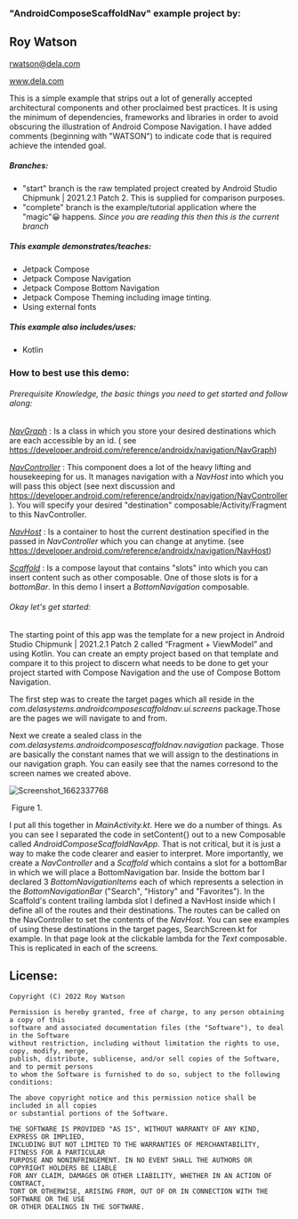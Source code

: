 ### "AndroidComposeScaffoldNav" example project by:

##       Roy Watson

rwatson@dela.com

www.dela.com

This is a simple example that strips out a lot of generally accepted architectural components and other proclaimed best practices. It is using the minimum of dependencies, frameworks and libraries in order to avoid obscuring the illustration of Android Compose Navigation. I have added comments (beginning with "WATSON") to indicate code that is required achieve the intended goal.

##### Branches:

- "start" branch is the raw templated project created by Android Studio Chipmunk | 2021.2.1 Patch 2. This is supplied for comparison purposes.
- "complete" branch is the example/tutorial application where the "magic"😀 happens. *Since you are reading this then this is the current branch*

##### This example demonstrates/teaches:

- Jetpack Compose
- Jetpack Compose Navigation
- Jetpack Compose Bottom Navigation
- Jetpack Compose Theming including image tinting.
- Using external fonts

##### This example also includes/uses:

- Kotlin

### How to best use this demo:

###### Prerequisite Knowledge, the basic things you need to get started and follow along:

*<u>NavGraph</u>* : Is a class in which you store your desired destinations which are each accessible by an id. ( see https://developer.android.com/reference/androidx/navigation/NavGraph)

<u>*NavController*</u> : This component does a lot of the heavy lifting and housekeeping for us. It manages navigation with a *NavHost* into which you will pass this object (see next discussion and https://developer.android.com/reference/androidx/navigation/NavController). You will specify your desired "destination" composable/Activity/Fragment to this NavController. 

*<u>NavHost</u>* : Is a container to host the current destination specified in the passed in *NavController* which you can change at anytime. (see https://developer.android.com/reference/androidx/navigation/NavHost)

*<u>Scaffold</u>* : Is a compose layout that contains "slots" into which you can insert content such as other composable. One of those slots is for a *bottomBar*. In this demo I insert a *BottomNavigation* composable.

###### Okay let's get started:

The starting point of this app was the template for a new project in Android Studio Chipmunk | 2021.2.1 Patch 2 called “Fragment + ViewModel” and using Kotlin. You can create an empty project based on that template and compare it to this project to discern what needs to be done to get your project started with Compose Navigation and the use of Compose Bottom Navigation. 

The first step was to create the target pages which all reside in the *com.delasystems.androidcomposescaffoldnav.ui.screens* package.Those are the pages we will navigate to and from. 

Next we create a sealed class in the *com.delasystems.androidcomposescaffoldnav.navigation* package. Those are basically the constant names that we will assign to the destinations in our navigation graph. You can easily see that the names corresond to the screen names we created above.

![Screenshot_1662337768](/Users/roywatson/Desktop/Screenshot_1662337768.png)

​																							Figure 1.

I put all this together in *MainActivity.kt*. Here we do a number of things. As you can see I separated the code in setContent{} out to a new Composable called *AndroidComposeScaffoldNavApp*. That is not critical, but it is just a way to make the code clearer and easier to interpret. More importantly, we create a *NavController* and a *Scaffold* which contains a slot for a bottomBar in which we will place a BottomNavigation bar. Inside the bottom bar I declared 3 *BottomNavigationItems* each of which represents a selection in the *BottomNavigationBar* ("Search", "History" and "Favorites"). In the Scaffold's content trailing lambda slot I defined a NavHost inside which I define all of the routes and their destinations.  The routes can be called on the NavController to set the contents of the *NavHost*. You can see examples of using these destinations in the target pages, SearchScreen.kt for example. In that page look at the clickable lambda for the *Text* composable. This is replicated in each of the screens.

## License:

    Copyright (C) 2022 Roy Watson
    
    Permission is hereby granted, free of charge, to any person obtaining a copy of this
    software and associated documentation files (the "Software"), to deal in the Software 
    without restriction, including without limitation the rights to use, copy, modify, merge, 
    publish, distribute, sublicense, and/or sell copies of the Software, and to permit persons 
    to whom the Software is furnished to do so, subject to the following conditions:
    
    The above copyright notice and this permission notice shall be included in all copies 
    or substantial portions of the Software.
    
    THE SOFTWARE IS PROVIDED "AS IS", WITHOUT WARRANTY OF ANY KIND, EXPRESS OR IMPLIED, 
    INCLUDING BUT NOT LIMITED TO THE WARRANTIES OF MERCHANTABILITY, FITNESS FOR A PARTICULAR
    PURPOSE AND NONINFRINGEMENT. IN NO EVENT SHALL THE AUTHORS OR COPYRIGHT HOLDERS BE LIABLE
    FOR ANY CLAIM, DAMAGES OR OTHER LIABILITY, WHETHER IN AN ACTION OF CONTRACT,
    TORT OR OTHERWISE, ARISING FROM, OUT OF OR IN CONNECTION WITH THE SOFTWARE OR THE USE
    OR OTHER DEALINGS IN THE SOFTWARE.

